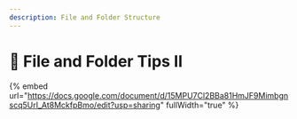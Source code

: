 ```yaml
---
description: File and Folder Structure
---
```


# 🔴 File and Folder Tips II

{% embed url="https://docs.google.com/document/d/15MPU7Cl2BBa81HmJF9Mimbgnscq5UrI_At8MckfpBmo/edit?usp=sharing" fullWidth="true" %}
